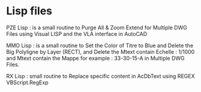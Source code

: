 # Lisp files
PZE Lisp : is a small routine to Purge All & Zoom Extend for Multiple DWG Files
using Visual LISP and the VLA interface in AutoCAD

MMO Lisp : is a small routine to Set the Color of Titre to Blue and Delete the Big
Polyligne by Layer (RECT), and Delete the Mtext contain Echelle : 1/1000
and Mtext contain the Mappe for example : 33-30-15-A in Multiple DWG Files.

RX Lisp : small routine to Replace specific content in AcDbText
using REGEX VBScript.RegExp
